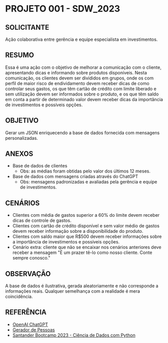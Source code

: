 # PROJETO 001 - SDW_2023

## SOLICITANTE
Ação colaborativa entre gerência e equipe especialista em investimentos.

## RESUMO
Essa é uma ação com o objetivo de melhorar a comunicação com o cliente, apresentando dicas e informando sobre produtos disponíveis. Nesta comunicação, os clientes devem ser divididos em grupos, onde os com perfil de maior risco de endividamento devem receber dicas de como controlar seus gastos, os que têm cartão de crédito com limite liberado e sem utilização devem ser informados sobre o produto, e os que têm saldo em conta a partir de determinado valor devem receber dicas da importância de investimentos e possíveis opções.

## OBJETIVO
Gerar um JSON enriquecendo a base de dados fornecida com mensagens personalizadas.

## ANEXOS
- Base de dados de clientes
  - Obs: as médias foram obtidas pelo valor dos últimos 12 meses.
- Base de dados com mensagens criadas através do ChatGPT
  - Obs: mensagens padronizadas e avaliadas pela gerência e equipe de investimentos.

## CENÁRIOS
- Clientes com média de gastos superior a 60% do limite devem receber dicas de controle de gastos.
- Clientes com cartão de crédito disponível e sem valor médio de gastos devem receber informação sobre a disponibilidade do produto.
- Clientes com saldo maior que R$500 devem receber informações sobre a importância de investimentos e possíveis opções.
- Cenário extra: cliente que não se encaixar nos cenários anteriores deve receber a mensagem "É um prazer tê-lo como nosso cliente. Conte sempre conosco."

## OBSERVAÇÃO
A base de dados é ilustrativa, gerada aleatoriamente e não corresponde a informações reais.
Qualquer semelhança com a realidade é mera coincidência.

## REFERÊNCIA
- [OpenAI ChatGPT](https://chat.openai.com/)
- [Gerador de Pessoas](https://www.4devs.com.br/gerador_de_pessoas)
- [Santander Bootcamp 2023 - Ciência de Dados com Python](https://web.dio.me/track/santander-bootcamp-2023-ciencia-de-dados-com-python)
